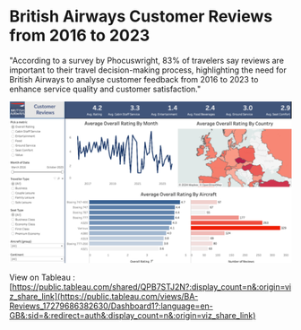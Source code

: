 # British Airways Customer Reviews from 2016 to 2023

"According to a survey by Phocuswright, 83% of travelers say reviews are important to their travel decision-making process, highlighting the need for British Airways to analyse customer feedback from 2016 to 2023 to enhance service quality and customer satisfaction."

![Dashboard View on Tableau](BA_dasboard.png)

View on Tableau : [https://public.tableau.com/shared/QPB7STJ2N?:display_count=n&:origin=viz_share_link](https://public.tableau.com/views/BA-Reviews_17279686382630/Dashboard1?:language=en-GB&:sid=&:redirect=auth&:display_count=n&:origin=viz_share_link)

